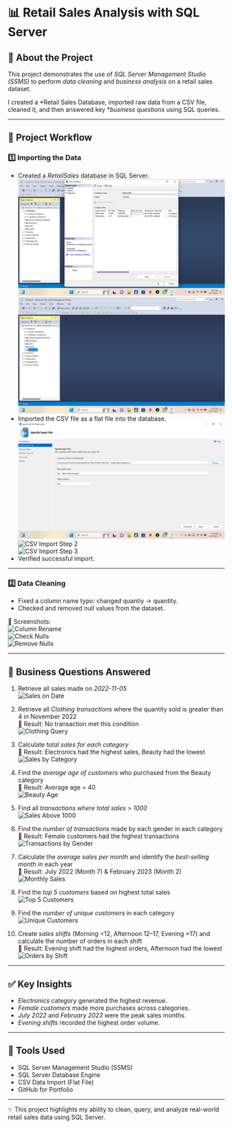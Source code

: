 # 📊 Retail Sales Analysis with SQL Server  

## 🔎 About the Project  
This project demonstrates the use of *SQL Server Management Studio (SSMS)* to perform *data cleaning* and *business analysis* on a retail sales dataset.  

I created a *Retail Sales Database, imported raw data from a CSV file, cleaned it, and then answered key **business questions* using SQL queries.  

---

## 📂 Project Workflow  

### 1️⃣ Importing the Data  
- Created a *RetailSales* database in SQL Server.
  ![Database Creation](https://github.com/AnimashaunRoheemot/-Retail-Sales-Analysis-with-SQL-Server/blob/main/db_creation.png.png)
  ![Database Creation Confirmation](https://github.com/AnimashaunRoheemot/-Retail-Sales-Analysis-with-SQL-Server/blob/main/Screenshot%20(144).png) 
- Imported the CSV file as a flat file into the database.
  ![CSV Import Step 1](https://github.com/AnimashaunRoheemot/-Retail-Sales-Analysis-with-SQL-Server/blob/main/Screenshot%20(146).png)  
![CSV Import Step 2](images/csv_import2.png)  
![CSV Import Step 3](images/csv_import3.png)  
- Verified successful import.  

---

### 2️⃣ Data Cleaning  
- Fixed a column name typo: changed quantiy → quantity.  
- Checked and removed null values from the dataset.  

📸 Screenshots:  
![Column Rename](images/column_rename.png)  
![Check Nulls](images/check_nulls.png)  
![Remove Nulls](images/remove_nulls.png)  

---

## 🎯 Business Questions Answered  

1. Retrieve all sales made on *2022-11-05*  
   ![Sales on Date](images/sales_on_date.png)  

2. Retrieve all *Clothing transactions* where the quantity sold is greater than 4 in November 2022  
   📌 Result: No transaction met this condition  
   ![Clothing Query](images/clothing_query.png)  

3. Calculate *total sales for each category*  
   📌 Result: Electronics had the highest sales, Beauty had the lowest  
   ![Sales by Category](images/sales_by_category.png)  

4. Find the *average age of customers* who purchased from the Beauty category  
   📌 Result: Average age = 40  
   ![Beauty Age](images/beauty_age.png)  

5. Find all *transactions where total sales > 1000*  
   ![Sales Above 1000](images/sales_above_1000.png)  

6. Find the *number of transactions* made by each gender in each category  
   📌 Result: Female customers had the highest transactions  
   ![Transactions by Gender](images/transactions_by_gender.png)  

7. Calculate the *average sales per month* and identify the *best-selling month* in each year  
   📌 Result: July 2022 (Month 7) & February 2023 (Month 2)  
   ![Monthly Sales](images/monthly_sales.png)  

8. Find the *top 5 customers* based on highest total sales  
   ![Top 5 Customers](images/top5_customers.png)  

9. Find the *number of unique customers* in each category  
   ![Unique Customers](images/unique_customers.png)  

10. Create *sales shifts* (Morning <12, Afternoon 12–17, Evening >17) and calculate the number of orders in each shift  
    📌 Result: Evening shift had the highest orders, Afternoon had the lowest  
    ![Orders by Shift](images/orders_by_shift.png)  

---

## ✅ Key Insights  
- *Electronics* category generated the highest revenue.  
- *Female customers* made more purchases across categories.  
- *July 2022* and *February 2023* were the peak sales months.  
- *Evening shifts* recorded the highest order volume.  

---

## 🚀 Tools Used  
- SQL Server Management Studio (SSMS)  
- SQL Server Database Engine  
- CSV Data Import (Flat File)  
- GitHub for Portfolio  

---

✨ This project highlights my ability to clean, query, and analyze real-world retail sales data using SQL Server.
